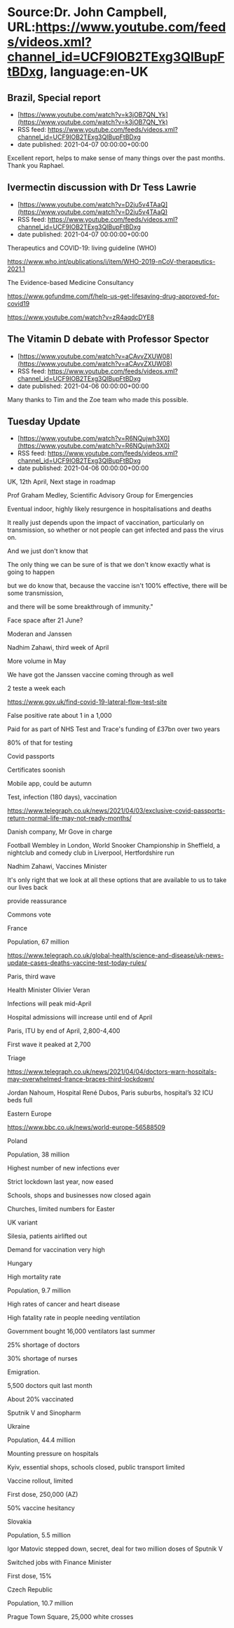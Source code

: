 # Source:Dr. John Campbell, URL:https://www.youtube.com/feeds/videos.xml?channel_id=UCF9IOB2TExg3QIBupFtBDxg, language:en-UK

## Brazil, Special report
 - [https://www.youtube.com/watch?v=k3jOB7QN_Yk](https://www.youtube.com/watch?v=k3jOB7QN_Yk)
 - RSS feed: https://www.youtube.com/feeds/videos.xml?channel_id=UCF9IOB2TExg3QIBupFtBDxg
 - date published: 2021-04-07 00:00:00+00:00

Excellent report, helps to make sense of many things over the past months. Thank you Raphael.

## Ivermectin discussion with Dr  Tess Lawrie
 - [https://www.youtube.com/watch?v=D2ju5v4TAaQ](https://www.youtube.com/watch?v=D2ju5v4TAaQ)
 - RSS feed: https://www.youtube.com/feeds/videos.xml?channel_id=UCF9IOB2TExg3QIBupFtBDxg
 - date published: 2021-04-07 00:00:00+00:00

Therapeutics and COVID-19: living guideline
(WHO)

https://www.who.int/publications/i/item/WHO-2019-nCoV-therapeutics-2021.1

The Evidence-based Medicine Consultancy

https://www.gofundme.com/f/help-us-get-lifesaving-drug-approved-for-covid19

https://www.youtube.com/watch?v=zR4aqdcDYE8

## The Vitamin D debate with Professor Spector
 - [https://www.youtube.com/watch?v=aCAvvZXUW08](https://www.youtube.com/watch?v=aCAvvZXUW08)
 - RSS feed: https://www.youtube.com/feeds/videos.xml?channel_id=UCF9IOB2TExg3QIBupFtBDxg
 - date published: 2021-04-06 00:00:00+00:00

Many thanks to Tim and the Zoe team who made this possible.

## Tuesday Update
 - [https://www.youtube.com/watch?v=R6NQujwh3X0](https://www.youtube.com/watch?v=R6NQujwh3X0)
 - RSS feed: https://www.youtube.com/feeds/videos.xml?channel_id=UCF9IOB2TExg3QIBupFtBDxg
 - date published: 2021-04-06 00:00:00+00:00

UK, 12th April, Next stage in roadmap

Prof Graham Medley, Scientific Advisory Group for Emergencies

Eventual indoor, highly likely resurgence in hospitalisations and deaths

It really just depends upon the impact of vaccination, particularly on transmission, so whether or not people can get infected and pass the virus on. 

And we just don't know that

The only thing we can be sure of is that we don't know exactly what is going to happen

but we do know that, because the vaccine isn't 100% effective, there will be some transmission, 

and there will be some breakthrough of immunity." 

Face space after 21 June?

Moderan and Janssen

Nadhim Zahawi, third week of April

More volume in May

We have got the Janssen vaccine coming through as well


2 teste a week each

https://www.gov.uk/find-covid-19-lateral-flow-test-site

False positive rate about 1 in a 1,000

Paid for as part of NHS Test and Trace's funding of £37bn over two years

80% of that for testing

Covid passports

Certificates soonish

Mobile app, could be autumn

Test, infection (180 days), vaccination

https://www.telegraph.co.uk/news/2021/04/03/exclusive-covid-passports-return-normal-life-may-not-ready-months/

Danish company, Mr Gove in charge

Football Wembley in London, World Snooker Championship in Sheffield, a nightclub and comedy club in 
Liverpool, Hertfordshire run

Nadhim Zahawi, Vaccines Minister

It's only right that we look at all these options that are available to us to take our lives back

provide reassurance



Commons vote

France

Population, 67 million

https://www.telegraph.co.uk/global-health/science-and-disease/uk-news-update-cases-deaths-vaccine-test-today-rules/

Paris, third wave

Health Minister Olivier Veran

Infections will peak mid-April

Hospital admissions will increase until end of April

Paris, ITU by end of April, 2,800-4,400

First wave it peaked at 2,700

Triage

https://www.telegraph.co.uk/news/2021/04/04/doctors-warn-hospitals-may-overwhelmed-france-braces-third-lockdown/

Jordan Nahoum, Hospital René Dubos, Paris suburbs, hospital’s 32 ICU beds full

Eastern Europe

https://www.bbc.co.uk/news/world-europe-56588509

Poland

Population, 38 million

Highest number of new infections ever

Strict lockdown last year, now eased

Schools, shops and businesses now closed again

Churches, limited numbers for Easter

UK variant

Silesia, patients airlifted out

Demand for vaccination very high

Hungary

High mortality rate

Population, 9.7 million

High rates of cancer and heart disease

High fatality rate in people needing ventilation

Government bought 16,000 ventilators last summer

25% shortage of doctors

30% shortage of nurses

Emigration.

5,500 doctors quit last month

About 20% vaccinated

Sputnik V and Sinopharm

Ukraine

Population, 44.4 million

Mounting pressure on hospitals

Kyiv, essential shops, schools closed, public transport limited

Vaccine rollout, limited

First dose, 250,000 (AZ)

50% vaccine hesitancy

Slovakia

Population, 5.5 million

Igor Matovic stepped down, secret, deal for two million doses of Sputnik V

Switched jobs with Finance Minister

First dose, 15%

Czech Republic

Population, 10.7 million

Prague Town Square, 25,000 white crosses

